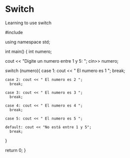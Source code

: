 # Switch
Learning to use switch

#include <iostream>

using namespace std;

int main() {
  int numero;
  
  cout << "Digite un numero entre 1 y 5: ";
  cin>> numero;
  
  switch (numero){
    case 1: cout << " El numero es 1 "; 
      break;
    
    case 2: cout << " El numero es 2 ";
      break;
      
    case 3: cout << " El numero es 3 ";
      break; 
    
    case 4: cout << " El numero es 4 ";
      break;
      
    case 5: cout << " El numero es 5 ";
    
    default: cout << "No está entre 1 y 5";
      break;
  }
  

return 0;
}
